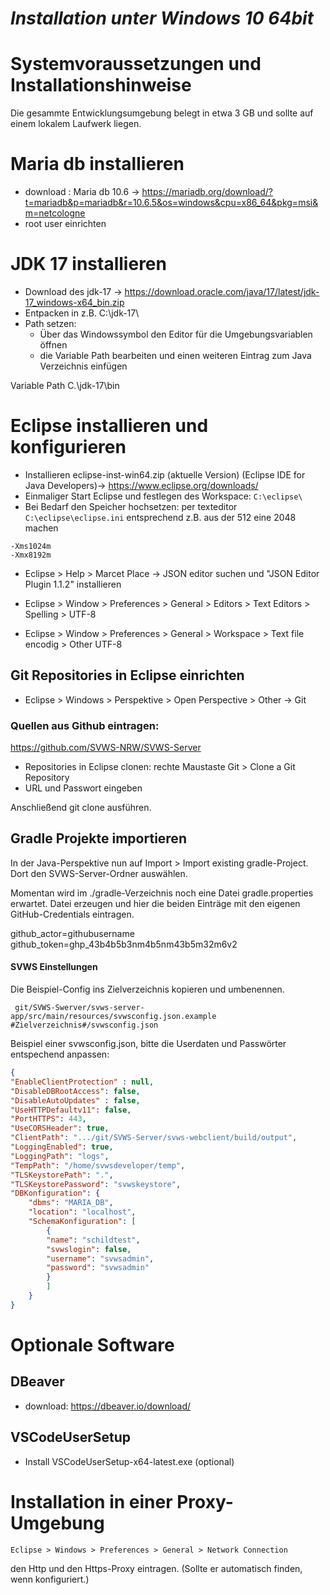 ***Installation unter Windows 10 64bit***
====================


# Systemvoraussetzungen und Installationshinweise
Die gesammte Entwicklungsumgebung belegt in etwa 3 GB und sollte auf einem lokalem Laufwerk liegen.

# Maria db installieren

+ download : Maria db 10.6 -> https://mariadb.org/download/?t=mariadb&p=mariadb&r=10.6.5&os=windows&cpu=x86_64&pkg=msi&m=netcologne
+ root user einrichten

# JDK 17 installieren

+ Download des jdk-17 -> https://download.oracle.com/java/17/latest/jdk-17_windows-x64_bin.zip
+ Entpacken in z.B. C:\jdk-17\
+ Path setzen: 
    + Über das Windowssymbol den Editor für die Umgebungsvariablen öffnen 
    + die Variable Path bearbeiten und einen weiteren Eintrag zum Java Verzeichnis einfügen

Variable Path
C.\jdk-17\bin


# Eclipse installieren und konfigurieren

+ Installieren eclipse-inst-win64.zip (aktuelle Version) (Eclipse IDE for Java Developers)-> https://www.eclipse.org/downloads/
+ Einmaliger Start Eclipse und festlegen des Workspace: `C:\eclipse\`
+ Bei Bedarf den Speicher hochsetzen: per texteditor `C:\eclipse\eclipse.ini` entsprechend z.B. aus der 512 eine 2048 machen

```
-Xms1024m
-Xmx8192m
```


+ Eclipse > Help > Marcet Place -> JSON editor suchen und "JSON Editor Plugin 1.1.2" installieren

+ Eclipse > Window > Preferences > General > Editors > Text Editors > Spelling > UTF-8

+ Eclipse > Window > Preferences > General > Workspace > Text file encodig > Other UTF-8



## Git Repositories in Eclipse einrichten 

+ Eclipse > Windows > Perspektive > Open Perspective > Other  -> Git

### Quellen aus Github eintragen:

https://github.com/SVWS-NRW/SVWS-Server

+ Repositories in Eclipse clonen: rechte Maustaste Git > Clone a Git Repository
+ URL und Passwort eingeben

Anschließend git clone ausführen.

## Gradle Projekte importieren

In der Java-Perspektive nun auf Import > Import existing gradle-Project.
Dort den SVWS-Server-Ordner auswählen. 

Momentan wird im ./gradle-Verzeichnis noch eine Datei gradle.properties erwartet.
Datei erzeugen und hier die beiden Einträge mit den eigenen GitHub-Credentials eintragen.

github_actor=githubusername
github_token=ghp_43b4b5b3nm4b5nm43b5m32m6v2

#### SVWS Einstellungen

Die Beispiel-Config ins Zielverzeichnis kopieren und umbenennen.

```
 git/SVWS-Swerver/svws-server-app/src/main/resources/svwsconfig.json.example #Zielverzeichnis#/svwsconfig.json
```
		
Beispiel einer svwsconfig.json, bitte die Userdaten und Passwörter entspechend anpassen:
		
```json
{
"EnableClientProtection" : null,
"DisableDBRootAccess": false,
"DisableAutoUpdates" : false,
"UseHTTPDefaultv11": false,
"PortHTTPS": 443,
"UseCORSHeader": true,
"ClientPath": ".../git/SVWS-Server/svws-webclient/build/output",
"LoggingEnabled": true,
"LoggingPath": "logs",
"TempPath": "/home/svwsdeveloper/temp",
"TLSKeystorePath": ".",
"TLSKeystorePassword": "svwskeystore",
"DBKonfiguration": {
	"dbms": "MARIA_DB",
	"location": "localhost",
	"SchemaKonfiguration": [
		{
		"name": "schildtest",
		"svwslogin": false,
		"username": "svwsadmin",
		"password": "svwsadmin"
		}
		]
	}
}
```

# Optionale Software 


## DBeaver
+ download: https://dbeaver.io/download/

## VSCodeUserSetup
+ Install VSCodeUserSetup-x64-latest.exe (optional)


# Installation in einer Proxy-Umgebung

```
Eclipse > Windows > Preferences > General > Network Connection
````

den Http und den Https-Proxy eintragen. (Sollte er automatisch finden, wenn konfiguriert.)


